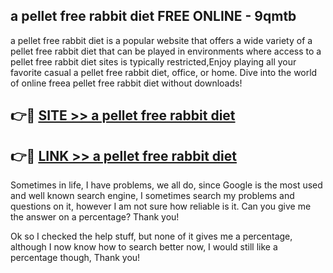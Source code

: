 ## a pellet free rabbit diet FREE ONLINE - 9qmtb

a pellet free rabbit diet is a popular website that offers a wide variety of a pellet free rabbit diet that can be played in environments where access to a pellet free rabbit diet sites is typically restricted,Enjoy playing all your favorite casual a pellet free rabbit diet, office, or home. Dive into the world of online freea pellet free rabbit diet without downloads!

## 👉🔴 [SITE >> a pellet free rabbit diet](http://news.freeplayer.one?title=a_pellet_free_rabbit_diet&ref=FRRE)

## 👉🔴 [LINK >> a pellet free rabbit diet](http://news.freeplayer.one?title=a_pellet_free_rabbit_diet&ref=FREE)

Sometimes in life, I have problems, we all do, since Google is the most used and well known search engine, I sometimes search my problems and questions on it, however I am not sure how reliable is it. Can you give me the answer on a percentage? Thank you!

Ok so I checked the help stuff, but none of it gives me a percentage, although I now know how to search better now, I would still like a percentage though, Thank you!